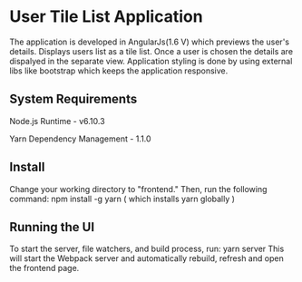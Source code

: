 <h1>User Tile List Application</h1>

The application is developed in AngularJs(1.6 V) which previews the user's details. 
Displays users list as a tile list. Once a user is chosen the details are dispalyed in the separate view. 
Application styling is done by using external libs like bootstrap which keeps the application responsive.

<h2>System Requirements</h2>

Node.js Runtime - v6.10.3

Yarn Dependency Management -  1.1.0

<h2>Install</h2>

Change your working directory to "frontend." Then, run the following command:
npm install -g yarn ( which installs yarn globally )

<h2>Running the UI</h2>

To start the server, file watchers, and build process, run:   yarn server
This will start the Webpack server and automatically rebuild, refresh and open the frontend page.
